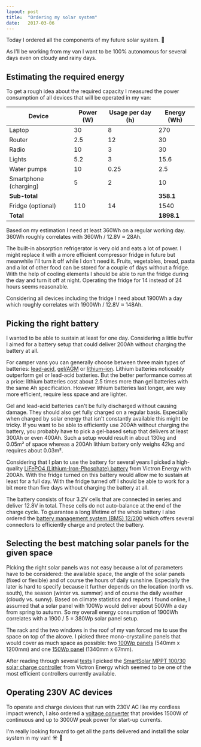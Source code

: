 ```yaml
---
layout: post
title:  "Ordering my solar system"
date:   2017-03-06
---
```


Today I ordered all the components of my future solar system. :tada:

As I'll be working from my van I want to be 100% autonomous for several days even on cloudy and rainy days.

## Estimating the required energy

To get a rough idea about the required capacity I measured the power consumption of all devices that will be operated in my van:

| Device                | Power (W) | Usage per day (h) | Energy (Wh) |
|-----------------------|-----------|-------------------|-------------|
| Laptop                | 30        | 8                 | 270         |
| Router                | 2.5       | 12                | 30          |
| Radio                 | 10        | 3                 | 30          |
| Lights                | 5.2       | 3                 | 15.6        |
| Water pumps           | 10        | 0.25              | 2.5         |
| Smartphone (charging) | 5         | 2                 | 10          |
| **Sub-total**         |           |                   | **358.1**   |
| Fridge (optional)     | 110       | 14                | 1540        |
| **Total**             |           |                   | **1898.1**  |

Based on my estimation I need at least 360Wh on a regular working day. 360Wh roughly correlates with 360Wh / 12.8V ≈ 28Ah.

The built-in absorption refrigerator is very old and eats a lot of power. I might replace it with a more efficient compressor fridge in future but meanwhile I'll turn it off while I don't need it. Fruits, vegetables, bread, pasta and a lot of other food can be stored for a couple of days without a fridge. With the help of cooling elements I should be able to run the fridge during the day and turn it off at night. Operating the fridge for 14 instead of 24 hours seems reasonable.

Considering all devices including the fridge I need about 1900Wh a day which roughly correlates with 1900Wh / 12.8V ≈ 148Ah.

## Picking the right battery

I wanted to be able to sustain at least for one day. Considering a little buffer I aimed for a battery setup that could deliver 200Ah without charging the battery at all.

For camper vans you can generally choose between three main types of batteries: [lead-acid](https://en.wikipedia.org/wiki/Lead%E2%80%93acid_battery), [gel/AGM](https://en.wikipedia.org/wiki/VRLA_battery) or [lithium-ion](https://en.wikipedia.org/wiki/Lithium-ion_battery). Lithium batteries noticeably outperform gel or lead-acid batteries. But the better performance comes at a price: lithium batteries cost about 2.5 times more than gel batteries with the same Ah specification. However lithium batteries last longer, are way more efficient, require less space and are lighter.

Gel and lead-acid batteries can't be fully discharged without causing damage. They should also get fully charged on a regular basis. Especially when charged by solar energy that isn't constantly available this might be tricky. If you want to be able to efficiently use 200Ah without charging the battery, you probably have to pick a gel-based setup that delivers at least 300Ah or even 400Ah. Such a setup would result in about 130kg and 0.05m² of space whereas a 200Ah lithium battery only weighs 42kg and requires about 0.03m².

Considering that I plan to use the battery for several years I picked a high-quality [LiFePO4 (Lithium-Iron-Phosphate) battery](https://www.victronenergy.com/upload/documents/Datasheet-12,8-Volt-lithium-iron-phosphate-batteries-EN.pdf) from Victron Energy with 200Ah. With the fridge turned on this battery would allow me to sustain at least for a full day. With the fridge turned off I should be able to work for a bit more than five days without charging the battery at all.

The battery consists of four 3.2V cells that are connected in series and deliver 12.8V in total. These cells do not auto-balance at the end of the charge cycle. To guarantee a long lifetime of the whole battery I also ordered the [battery management system (BMS) 12/200](https://www.victronenergy.com/upload/documents/Datasheet-BMS-12-200-EN.pdf) which offers several connectors to efficiently charge and protect the battery.

## Selecting the best matching solar panels for the given space

Picking the right solar panels was not easy because a lot of parameters have to be considered: the available space, the angle of the solar panels (fixed or flexible) and of course the hours of daily sunshine. Especially the later is hard to specify because it further depends on the location (north vs. south), the season (winter vs. summer) and of course the daily weather (cloudy vs. sunny). Based on climate statistics and reports I found online, I assumed that a solar panel with 100Wp would deliver about 500Wh a day from spring to autumn. So my overall energy consumption of 1900Wh correlates with a 1900 / 5 = 380Wp solar panel setup.

The rack and the two windows in the roof of my van forced me to use the space on top of the alcove. I picked three mono-crystalline panels that would cover as much space as possible: two [100Wp panels](https://www.offgridtec.com/generatoren/solarmodule/12v-24v-solarmodule/offgridtecr-100w-mono-solarpanel-12v.html) (540mm x 1200mm) and one [150Wp panel](https://www.offgridtec.com/offgridtecr-150w-mono-12v-solarpanel.html) (1340mm x 67mm).

After reading through several [tests](https://www.amumot.de/solar-laderegler-12v-mppt/) I picked the [SmartSolar MPPT 100/30 solar charge controller](https://www.victronenergy.com/solar-charge-controllers/smartsolar-100-30-100-50) from Victron Energy which seemed to be one of the most efficient controllers currently available.

## Operating 230V AC devices

To operate and charge devices that run with 230V AC like my cordless impact wrench, I also ordered a [voltage converter](https://www.amazon.de/gp/product/B00FMUVRKK/) that provides 1500W of continuous and up to 3000W peak power for start-up currents.

I'm really looking forward to get all the parts delivered and install the solar system in my van! :sunny: :electric_plug:
